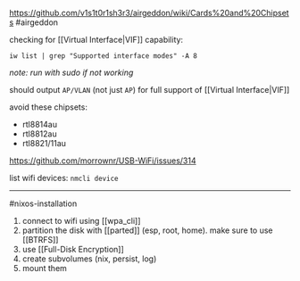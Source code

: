 https://github.com/v1s1t0r1sh3r3/airgeddon/wiki/Cards%20and%20Chipsets #airgeddon


checking for [[Virtual Interface|VIF]] capability:

```
iw list | grep "Supported interface modes" -A 8
```

*note: run with sudo if not working*

should output `AP/VLAN` (not just `AP`) for full support of [[Virtual Interface|VIF]]


avoid these chipsets:
- rtl8814au
- rtl8812au
- rtl8821/11au

https://github.com/morrownr/USB-WiFi/issues/314


list wifi devices: `nmcli device`


---

#nixos-installation 

1. connect to wifi using [[wpa_cli]]
2. partition the disk with [[parted]] (esp, root, home). make sure to use [[BTRFS]]
3. use [[Full-Disk Encryption]]
4. create subvolumes (nix, persist, log)
5. mount them
